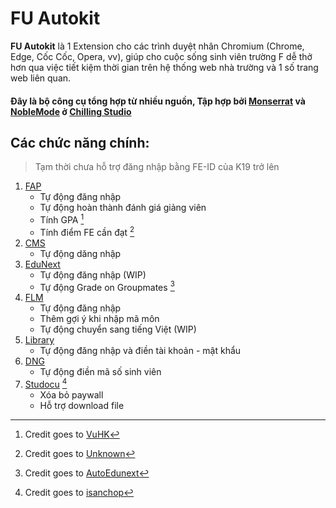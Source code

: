 
# FU Autokit

**FU Autokit** là 1 Extension cho các trình duyệt nhân Chromium (Chrome, Edge, Cốc Cốc, Opera, vv), giúp cho cuộc sống sinh viên trường F dễ thở hơn qua việc tiết kiệm thời gian trên hệ thống web nhà trường và 1 số trang web liên quan.

#### Đây là bộ công cụ tổng hợp từ nhiều nguồn, Tập hợp bởi [Monserrat](mailto:mo.nstrousitification@googlemail.com?subject=FPT%20Autokit) và [NobleMode](https://github.com/NobleMode) ở [Chilling Studio](https://www.facebook.com/search/top/?q=chillin%20studio) 

## Các chức năng chính:
> Tạm thời chưa hỗ trợ đăng nhập bằng FE-ID của K19 trở lên
1. [FAP](https://fap.fpt.edu.vn/)
   - Tự động đăng nhập
   - Tự động hoàn thành đánh giá giảng viên
   - Tính GPA [^1]
   - Tính điểm FE cần đạt [^2]
2. [CMS](https://cmshn.fpt.edu.vn/)
   - Tự động dăng nhập
3. [EduNext](https://fu-edunext.fpt.edu.vn/)
   - Tự động đăng nhập (WIP)
   - Tự động Grade on Groupmates [^3]
4. [FLM](https://flm.fpt.edu.vn/)
   - Tự động đăng nhập
   - Thêm gợi ý khi nhập mã môn
   - Tự động chuyển sang tiếng Việt (WIP)
5. [Library](https://library.fpt.edu.vn/)
   - Tự động đăng nhập và điền tài khoản - mật khẩu
6. [DNG](https://dng.fpt.edu.vn/Invoice)
   - Tự động điền mã số sinh viên
8. [Studocu](https://www.studocu.com/) [^4]
   - Xóa bỏ paywall
   - Hỗ trợ download file
 

[^1]: Credit goes to [VuHK](https://chromewebstore.google.com/detail/fpt-gpa/pieacoaichghpileamnhephkedchnlba)
[^2]: Credit goes to [Unknown](https://drive.google.com/file/d/1OdRFtmpg8B2c06XMEpXo4CDmSF07f01V/view?usp=sharing)
[^3]: Credit goes to [AutoEdunext](https://chromewebstore.google.com/detail/auto-edunext/pdpfekfaombegelehblceefphdfacpia?fbclid=IwAR0ByrWCd7IOiTeT5FsueP3m2VhmCFXHjd6D2kVUrfQK-sYZSr7oquOm4lQ)
[^4]: Credit goes to [isanchop](https://github.com/isanchop/stuhack)

